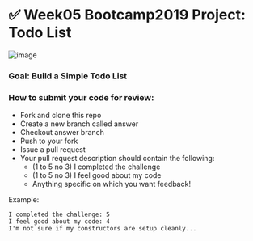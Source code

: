 # ✅ Week05 Bootcamp2019 Project: Todo List

![image](https://user-images.githubusercontent.com/112201564/196302280-4536b529-a9c0-431e-b629-8826ddd3ee1d.png)


### Goal: Build a Simple Todo List

### How to submit your code for review:

- Fork and clone this repo
- Create a new branch called answer
- Checkout answer branch
- Push to your fork
- Issue a pull request
- Your pull request description should contain the following:
  - (1 to 5 no 3) I completed the challenge
  - (1 to 5 no 3) I feel good about my code
  - Anything specific on which you want feedback!

Example:
```
I completed the challenge: 5
I feel good about my code: 4
I'm not sure if my constructors are setup cleanly...
```

